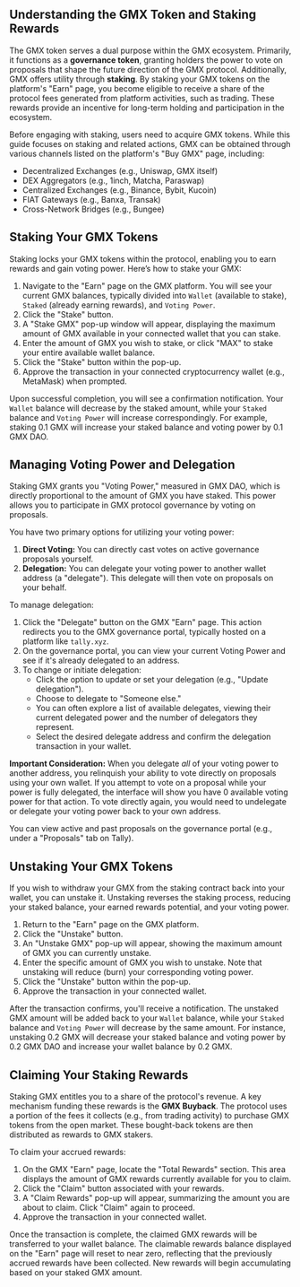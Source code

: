 ## Understanding the GMX Token and Staking Rewards

The GMX token serves a dual purpose within the GMX ecosystem. Primarily, it functions as a **governance token**, granting holders the power to vote on proposals that shape the future direction of the GMX protocol. Additionally, GMX offers utility through **staking**. By staking your GMX tokens on the platform's "Earn" page, you become eligible to receive a share of the protocol fees generated from platform activities, such as trading. These rewards provide an incentive for long-term holding and participation in the ecosystem.

Before engaging with staking, users need to acquire GMX tokens. While this guide focuses on staking and related actions, GMX can be obtained through various channels listed on the platform's "Buy GMX" page, including:

*   Decentralized Exchanges (e.g., Uniswap, GMX itself)
*   DEX Aggregators (e.g., 1inch, Matcha, Paraswap)
*   Centralized Exchanges (e.g., Binance, Bybit, Kucoin)
*   FIAT Gateways (e.g., Banxa, Transak)
*   Cross-Network Bridges (e.g., Bungee)

## Staking Your GMX Tokens

Staking locks your GMX tokens within the protocol, enabling you to earn rewards and gain voting power. Here’s how to stake your GMX:

1.  Navigate to the "Earn" page on the GMX platform. You will see your current GMX balances, typically divided into `Wallet` (available to stake), `Staked` (already earning rewards), and `Voting Power`.
2.  Click the "Stake" button.
3.  A "Stake GMX" pop-up window will appear, displaying the maximum amount of GMX available in your connected wallet that you can stake.
4.  Enter the amount of GMX you wish to stake, or click "MAX" to stake your entire available wallet balance.
5.  Click the "Stake" button within the pop-up.
6.  Approve the transaction in your connected cryptocurrency wallet (e.g., MetaMask) when prompted.

Upon successful completion, you will see a confirmation notification. Your `Wallet` balance will decrease by the staked amount, while your `Staked` balance and `Voting Power` will increase correspondingly. For example, staking 0.1 GMX will increase your staked balance and voting power by 0.1 GMX DAO.

## Managing Voting Power and Delegation

Staking GMX grants you "Voting Power," measured in GMX DAO, which is directly proportional to the amount of GMX you have staked. This power allows you to participate in GMX protocol governance by voting on proposals.

You have two primary options for utilizing your voting power:

1.  **Direct Voting:** You can directly cast votes on active governance proposals yourself.
2.  **Delegation:** You can delegate your voting power to another wallet address (a "delegate"). This delegate will then vote on proposals on your behalf.

To manage delegation:

1.  Click the "Delegate" button on the GMX "Earn" page. This action redirects you to the GMX governance portal, typically hosted on a platform like `tally.xyz`.
2.  On the governance portal, you can view your current Voting Power and see if it's already delegated to an address.
3.  To change or initiate delegation:
    *   Click the option to update or set your delegation (e.g., "Update delegation").
    *   Choose to delegate to "Someone else."
    *   You can often explore a list of available delegates, viewing their current delegated power and the number of delegators they represent.
    *   Select the desired delegate address and confirm the delegation transaction in your wallet.

**Important Consideration:** When you delegate *all* of your voting power to another address, you relinquish your ability to vote directly on proposals using your own wallet. If you attempt to vote on a proposal while your power is fully delegated, the interface will show you have 0 available voting power for that action. To vote directly again, you would need to undelegate or delegate your voting power back to your own address.

You can view active and past proposals on the governance portal (e.g., under a "Proposals" tab on Tally).

## Unstaking Your GMX Tokens

If you wish to withdraw your GMX from the staking contract back into your wallet, you can unstake it. Unstaking reverses the staking process, reducing your staked balance, your earned rewards potential, and your voting power.

1.  Return to the "Earn" page on the GMX platform.
2.  Click the "Unstake" button.
3.  An "Unstake GMX" pop-up will appear, showing the maximum amount of GMX you can currently unstake.
4.  Enter the specific amount of GMX you wish to unstake. Note that unstaking will reduce (burn) your corresponding voting power.
5.  Click the "Unstake" button within the pop-up.
6.  Approve the transaction in your connected wallet.

After the transaction confirms, you'll receive a notification. The unstaked GMX amount will be added back to your `Wallet` balance, while your `Staked` balance and `Voting Power` will decrease by the same amount. For instance, unstaking 0.2 GMX will decrease your staked balance and voting power by 0.2 GMX DAO and increase your wallet balance by 0.2 GMX.

## Claiming Your Staking Rewards

Staking GMX entitles you to a share of the protocol's revenue. A key mechanism funding these rewards is the **GMX Buyback**. The protocol uses a portion of the fees it collects (e.g., from trading activity) to purchase GMX tokens from the open market. These bought-back tokens are then distributed as rewards to GMX stakers.

To claim your accrued rewards:

1.  On the GMX "Earn" page, locate the "Total Rewards" section. This area displays the amount of GMX rewards currently available for you to claim.
2.  Click the "Claim" button associated with your rewards.
3.  A "Claim Rewards" pop-up will appear, summarizing the amount you are about to claim. Click "Claim" again to proceed.
4.  Approve the transaction in your connected wallet.

Once the transaction is complete, the claimed GMX rewards will be transferred to your wallet balance. The claimable rewards balance displayed on the "Earn" page will reset to near zero, reflecting that the previously accrued rewards have been collected. New rewards will begin accumulating based on your staked GMX amount.